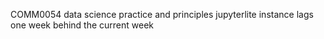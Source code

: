 COMM0054 data science practice and principles jupyterlite instance lags one week behind the current week
